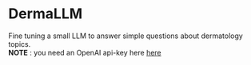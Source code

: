 # DermaLLM
Fine tuning a small LLM to answer simple questions about dermatology topics. <br>
**NOTE** : you need an OpenAI api-key  here [here](https://platform.openai.com/api-keys)

